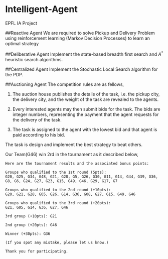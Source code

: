 # Intelligent-Agent
EPFL IA Project

##Reactive Agent
We are required to solve Pickup and Delivery Problem using reinforcement learning (Markov Decision Processes) to learn an optimal strategy

##Deliberative Agent
Implement the state-based breadth first search and $A^{*}$ heuristic search algorithms.

##Centralized Agent
Implement the Stochastic Local Search algorithm for the PDP.

##Auctioning Agent
The competition rules are as fellows,

1. The auction house publishes the details of the task, i.e. the pickup city, the delivery city, and the weight of the task are revealed to the agents.2. Every interested agents may then submit bids for the task. The bids are integer numbers, representing the payment that the agent requests for the delivery of the task. 
3. The task is assigned to the agent with the lowest bid and that agent is paid according to his bid.

The task is design and implement the best strategy to beat others.

Our Team(G46) win 2rd in the tournament as it described below,


	Here are the tournament results and the associated bonus points:
	
	Groups who qualified to the 1st round (5pts):
	G20, G25, G34, G48, G21, G28, G5, G26, G30, G11, G14, G44, G39, G36, G8, G6, G24, G27, G23, G15, G49, G46, G29, G17, G7
	
	Groups who qualified to the 2nd round (+10pts):
	G20, G21, G28, G05, G26, G14, G36, G08, G27, G15, G49, G46
	
	Groups who qualified to the 3rd round (+20pts):
	G21, G05, G14, G36, G27, G46
	
	3rd group (+10pts): G21
	
	2nd group (+20pts): G46
	
	Winner (+30pts): G36
	
	(If you spot any mistake, please let us know.)
	
	Thank you for participating.